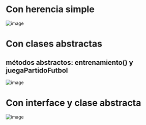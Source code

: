 
# Con herencia simple

![image](https://user-images.githubusercontent.com/91023374/151717042-52f7a570-5403-4ace-b6c9-dd9f2722097a.png)

# Con clases abstractas

## métodos abstractos: entrenamiento() y juegaPartidoFutbol

![image](https://user-images.githubusercontent.com/91023374/151717135-37c22f69-2209-4587-bb78-a78176802c7e.png)


# Con interface y clase abstracta

![image](https://user-images.githubusercontent.com/91023374/151717173-68babab1-3caa-4f33-8c66-c4b572f4c43f.png)
